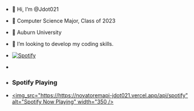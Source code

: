 - 👋 Hi, I’m @Jdot021
- 👀 Computer Science Major, Class of 2023
- 🌱 Auburn University
- 💞️ I’m looking to develop my coding skills.

- [![Spotify](https://jdot021.vercel.app/api/spotify)](https://open.spotify.com/user/1215525796)
- 
- ### Spotify Playing
- [<img_src="https://https://novatoremapi-jdot021.vercel.app/api/spotify" alt="Spotify Now Playing" width="350 />](https://open.spotify.com/user/1215525796>)


<!---
Jdot021/Jdot021 is a ✨ special ✨ repository because its `README.md` (this file) appears on your GitHub profile.
You can click the Preview link to take a look at your changes.
--->
